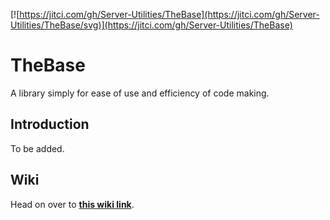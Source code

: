 [![https://jitci.com/gh/Server-Utilities/TheBase](https://jitci.com/gh/Server-Utilities/TheBase/svg)](https://jitci.com/gh/Server-Utilities/TheBase)

# TheBase
A library simply for ease of use and efficiency of code making.

## Introduction
To be added.

## Wiki
Head on over to [**this wiki link**](https://github.com/Server-Utilities/TheBase/wiki).
